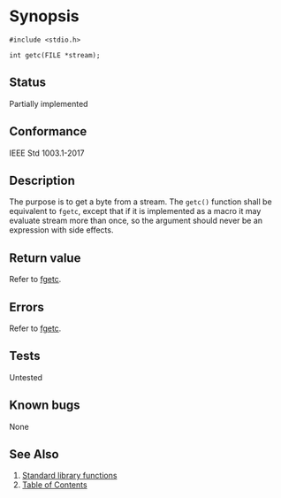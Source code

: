 # Synopsis

`#include <stdio.h>`

`int getc(FILE *stream);`

## Status

Partially implemented

## Conformance

IEEE Std 1003.1-2017

## Description

The purpose is to get a byte from a stream. The `getc()` function shall be equivalent to `fgetc`, except that if it is
implemented as a macro it may evaluate stream more than once, so the argument should never be an expression with
side effects.

## Return value

Refer to [fgetc](../f/fgetc.part-impl.md).

## Errors

Refer to [fgetc](../f/fgetc.part-impl.md).

## Tests

Untested

## Known bugs

None

## See Also

1. [Standard library functions](../README.md)
2. [Table of Contents](../../../README.md)
